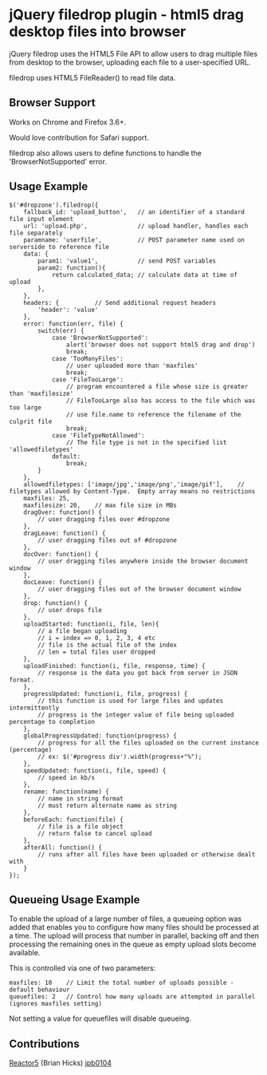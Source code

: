 jQuery filedrop plugin - html5 drag desktop files into browser
==============================
jQuery filedrop uses the HTML5 File API to allow users
to drag multiple files from desktop to the browser, uploading
each file to a user-specified URL.

filedrop uses HTML5 FileReader() to read file data.

Browser Support
---------------
Works on Chrome and Firefox 3.6+.

Would love contribution for Safari support.

filedrop also allows users to define functions to handle the 'BrowserNotSupported' error.

Usage Example
---------------

	$('#dropzone').filedrop({
        fallback_id: 'upload_button',   // an identifier of a standard file input element
		url: 'upload.php',				// upload handler, handles each file separately
		paramname: 'userfile',			// POST parameter name used on serverside to reference file
		data: {
			param1: 'value1', 			// send POST variables
			param2: function(){
				return calculated_data; // calculate data at time of upload
			},
		},
		headers: { 			// Send additional request headers
			'header': 'value'
		},
		error: function(err, file) {
			switch(err) {
				case 'BrowserNotSupported':
					alert('browser does not support html5 drag and drop')
					break;
				case 'TooManyFiles':
					// user uploaded more than 'maxfiles'
					break;
				case 'FileTooLarge':
					// program encountered a file whose size is greater than 'maxfilesize'
					// FileTooLarge also has access to the file which was too large
					// use file.name to reference the filename of the culprit file
					break;
			    case 'FileTypeNotAllowed':
			        // The file type is not in the specified list 'allowedfiletypes'
				default:
					break;
			}
		},
		allowedfiletypes: ['image/jpg','image/png','image/gif'],	// filetypes allowed by Content-Type.  Empty array means no restrictions
		maxfiles: 25,
		maxfilesize: 20, 	// max file size in MBs
		dragOver: function() {
			// user dragging files over #dropzone
		},
		dragLeave: function() {
			// user dragging files out of #dropzone
		},
		docOver: function() {
			// user dragging files anywhere inside the browser document window
		},
		docLeave: function() {
			// user dragging files out of the browser document window
		},
		drop: function() {
			// user drops file
		},
		uploadStarted: function(i, file, len){
			// a file began uploading
			// i = index => 0, 1, 2, 3, 4 etc
			// file is the actual file of the index
			// len = total files user dropped
		},
		uploadFinished: function(i, file, response, time) {
			// response is the data you got back from server in JSON format.
		},
		progressUpdated: function(i, file, progress) {
			// this function is used for large files and updates intermittently
			// progress is the integer value of file being uploaded percentage to completion
		},
		globalProgressUpdated: function(progress) {
		    // progress for all the files uploaded on the current instance (percentage)
            // ex: $('#progress div').width(progress+"%");
        },
		speedUpdated: function(i, file, speed) {
			// speed in kb/s
		},
		rename: function(name) {
			// name in string format
			// must return alternate name as string
		},
		beforeEach: function(file) {
			// file is a file object
			// return false to cancel upload
		},
		afterAll: function() {
			// runs after all files have been uploaded or otherwise dealt with
		}
	});



Queueing Usage Example
----------------------

To enable the upload of a large number of files, a queueing option was added that enables you to configure how many files should be processed at a time.  The upload will process that number in parallel, backing off and then processing the remaining ones in the queue as empty upload slots become available.

This is controlled via one of two parameters:

    maxfiles: 10    // Limit the total number of uploads possible - default behaviour
    queuefiles: 2   // Control how many uploads are attempted in parallel (ignores maxfiles setting)

Not setting a value for queuefiles will disable queueing.

Contributions
---------------
[Reactor5](http://github.com/Reactor5/) (Brian Hicks)
[jpb0104](http://github.com/jpb0104)
